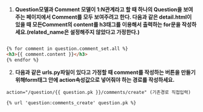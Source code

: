 1. **Question모델과 Comment 모델이 1:N관계라고 할 때 하나의 Question을 보여주는 페이지에서 Comment를 모두 보여주려고 한다. 다음과 같은 detail.html이 있을 때 모든Comment의 content를 h3태그를 이용해서 출력하는 for문을 작성하세요.(related_name은 설정해주지 않았다고 가정한다.)**

```html

{% for comment in question.comment_set.all %}
<h3>{{ comment.content }}</h3>
{% endfor %}
```





2. **다음과 같은 urls.py파일이 있다고 가정할 때 comment를 작성하는 버튼을 만들기 위해form태그 안에 action속성값으로 넣어줘야 하는 경로를 작성하세요.**

```pyhon
action="/question/{{ question.pk }}/comments/create" (기존경로 직접입력)

{% url 'question:comments_create' question.pk %}
```

